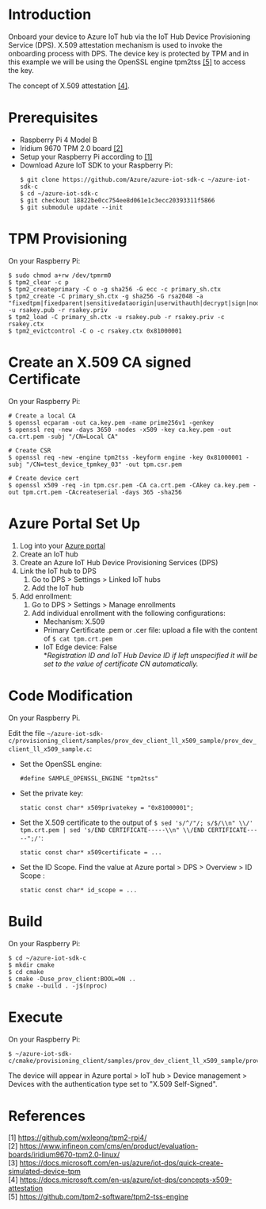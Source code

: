 # Introduction

Onboard your device to Azure IoT hub via the IoT Hub Device Provisioning Service (DPS). X.509 attestation mechanism is used to invoke the onboarding process with DPS. The device key is protected by TPM and in this example we will be using the OpenSSL engine tpm2tss [[5]](#5) to access the key.

The concept of X.509 attestation [[4]](#4).

# Prerequisites

- Raspberry Pi 4 Model B 
- Iridium 9670 TPM 2.0 board [[2]](#2)
- Setup your Raspberry Pi according to [[1]](#1)
- Download Azure IoT SDK to your Raspberry Pi:
    ```
    $ git clone https://github.com/Azure/azure-iot-sdk-c ~/azure-iot-sdk-c
    $ cd ~/azure-iot-sdk-c
    $ git checkout 18822be0cc754ee8d061e1c3ecc20393311f5866
    $ git submodule update --init
    ```

# TPM Provisioning

On your Raspberry Pi:
```
$ sudo chmod a+rw /dev/tpmrm0
$ tpm2_clear -c p
$ tpm2_createprimary -C o -g sha256 -G ecc -c primary_sh.ctx
$ tpm2_create -C primary_sh.ctx -g sha256 -G rsa2048 -a "fixedtpm|fixedparent|sensitivedataorigin|userwithauth|decrypt|sign|noda" -u rsakey.pub -r rsakey.priv
$ tpm2_load -C primary_sh.ctx -u rsakey.pub -r rsakey.priv -c rsakey.ctx
$ tpm2_evictcontrol -C o -c rsakey.ctx 0x81000001
```

# Create an X.509 CA signed Certificate

On your Raspberry Pi:
```
# Create a local CA
$ openssl ecparam -out ca.key.pem -name prime256v1 -genkey
$ openssl req -new -days 3650 -nodes -x509 -key ca.key.pem -out ca.crt.pem -subj "/CN=Local CA"

# Create CSR
$ openssl req -new -engine tpm2tss -keyform engine -key 0x81000001 -subj "/CN=test_device_tpmkey_03" -out tpm.csr.pem

# Create device cert
$ openssl x509 -req -in tpm.csr.pem -CA ca.crt.pem -CAkey ca.key.pem -out tpm.crt.pem -CAcreateserial -days 365 -sha256
```

# Azure Portal Set Up

1. Log into your [Azure portal](https://portal.azure.com/)
2. Create an IoT hub
3. Create an Azure IoT Hub Device Provisioning Services (DPS)
4. Link the IoT hub to DPS
    1. Go to DPS > Settings > Linked IoT hubs
    2. Add the IoT hub
4. Add enrollment:
    1. Go to DPS > Settings > Manage enrollments
    2. Add individual enrollment with the following configurations:
        - Mechanism: X.509
        - Primary Certificate .pem or .cer file: upload a file with the content of `$ cat tpm.crt.pem`
        - IoT Edge device: False<br>
        **Registration ID and IoT Hub Device ID if left unspecified it will be set to the value of certificate CN automatically.*

# Code Modification

On your Raspberry Pi.

Edit the file `~/azure-iot-sdk-c/provisioning_client/samples/prov_dev_client_ll_x509_sample/prov_dev_client_ll_x509_sample.c`:
- Set the OpenSSL engine:
    ```
    #define SAMPLE_OPENSSL_ENGINE "tpm2tss"
    ```
- Set the private key:
    ```
    static const char* x509privatekey = "0x81000001";
    ```
- Set the X.509 certificate to the output of `$ sed 's/^/"/; s/$/\\n" \\/' tpm.crt.pem | sed 's/END CERTIFICATE-----\\n" \\/END CERTIFICATE-----";/'`:
    ```
    static const char* x509certificate = ...
    ```
- Set the ID Scope. Find the value at Azure portal > DPS > Overview > ID Scope :
    ```
    static const char* id_scope = ...
    ```

# Build

On your Raspberry Pi:
```
$ cd ~/azure-iot-sdk-c
$ mkdir cmake
$ cd cmake
$ cmake -Duse_prov_client:BOOL=ON ..
$ cmake --build . -j$(nproc)
```

# Execute

On your Raspberry Pi:
```
$ ~/azure-iot-sdk-c/cmake/provisioning_client/samples/prov_dev_client_ll_x509_sample/prov_dev_client_ll_x509_sample
```

The device will appear in Azure portal > IoT hub > Device management > Devices with the authentication type set to "X.509 Self-Signed".

# References

<a id="1">[1] https://github.com/wxleong/tpm2-rpi4/</a> <br>
<a id="2">[2] https://www.infineon.com/cms/en/product/evaluation-boards/iridium9670-tpm2.0-linux/</a> <br>
<a id="3">[3] https://docs.microsoft.com/en-us/azure/iot-dps/quick-create-simulated-device-tpm</a> <br>
<a id="4">[4] https://docs.microsoft.com/en-us/azure/iot-dps/concepts-x509-attestation <br>
<a id="5">[5] https://github.com/tpm2-software/tpm2-tss-engine</a> <br>


<!--
https://github.com/Azure/azure-iot-sdk-c/issues/2270

# CA Cert
openssl ecparam -out ca_key.pem -name prime256v1 -genkey
openssl req -new -days 3650 -nodes -x509 -key ca_key.pem -out ca_cert.pem -subj "/CN=CA"

# Device Cert
openssl ecparam -out device_ec_key.pem -name prime256v1 -genkey
# CA sign
openssl req -new -key device_ec_key.pem -out device_ec.csr -subj "/CN=testing123"
openssl x509 -req -in device_ec.csr -CA ca_cert.pem -CAkey ca_key.pem -CAcreateserial -out device_ec_cert.pem -days 365 -sha256 // -extensions client_auth
openssl x509 -in device_ec_cert.pem -text -noout
# Self sign (DPS will not accept this)
openssl req -x509 -key device_ec_key.pem -out device_ec_cert.pem -subj "/CN=testing123" -sha256 -nodes -days 365 
openssl x509 -in device_ec_cert.pem -text -noout

# Validation of CA Cert
openssl ecparam -out validation_ec_key.pem -name prime256v1 -genkey
openssl req -new -key validation_ec_key.pem -out validation_ec.csr -subj "/CN=<validation code>"
openssl x509 -req -in validation_ec.csr -CA ca_cert.pem -CAkey ca_key.pem -CAcreateserial -out validation_ec_cert.pem -days 365 -sha256 // -extensions client_auth 

sed 's/^/"/; s/$/\\n" \\/' device_ec_cert.pem | sed 's/END CERTIFICATE-----\\n" \\/END CERTIFICATE-----";/'
sed 's/^/"/; s/$/\\n" \\/' device_ec_key.pem | sed 's/END EC PRIVATE KEY-----\\n" \\/END EC PRIVATE KEY-----";/'

cmake -DCMAKE_BUILD_TYPE=Debug -Duse_prov_client=ON ..
cmake --build . -j$(nproc)

vi ./provisioning_client/samples/prov_dev_client_ll_x509_sample/prov_dev_client_ll_x509_sample.c
~/azure-iot-sdk-c/cmake/provisioning_client/samples/prov_dev_client_ll_x509_sample/prov_dev_client_ll_x509_sample
-->